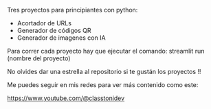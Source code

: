 Tres proyectos para principiantes con python:

- Acortador de URLs
- Generador de códigos QR
- Generador de imagenes con IA

Para correr cada proyecto hay que ejecutar el comando: streamlit run (nombre del proyecto)


No olvides dar una estrella al repositorio si te gustán los proyectos !!

Me puedes seguir en mis redes para ver más contenido como este:

https://www.youtube.com/@classtonidev